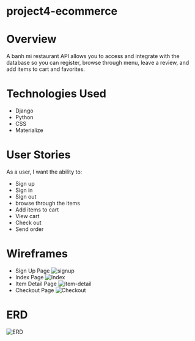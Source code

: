 # project4-ecommerce

# Overview

A banh mi restaurant API allows you to access and integrate with the database so you can register, browse through menu, leave a review, and add items to cart and favorites.

# Technologies Used

- Django
- Python
- CSS
- Materialize

# User Stories

As a user, I want the ability to:

- Sign up
- Sign in
- Sign out
- browse through the items 
- Add items to cart
- View cart
- Check out
- Send order

# Wireframes
- Sign Up Page
![signup](https://user-images.githubusercontent.com/26725511/223466253-5f3a1c21-3102-4725-8a0c-92ce07a6d254.png)
- Index Page
![Index](https://user-images.githubusercontent.com/26725511/223466286-8d3c3744-4348-4054-8a45-2274d99e5fe9.png)
- Item Detail Page
![item-detail](https://user-images.githubusercontent.com/26725511/223466306-6dfeb7f1-7aec-408f-aecf-05883fc8f3b3.png)
- Checkout Page
![Checkout](https://user-images.githubusercontent.com/26725511/223466325-19c32f99-f229-4da0-ab24-0202561e1076.png)


# ERD
![ERD](https://user-images.githubusercontent.com/26725511/223454602-e9260c33-c5cc-4b37-8f4c-e179cae23e04.png)


